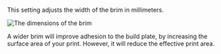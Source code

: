This setting adjusts the width of the brim in millimeters.

![The dimensions of the brim](../../../articles/images/brim_width.svg)

A wider brim will improve adhesion to the build plate, by increasing the surface area of your print. However, it will reduce the effective print area.